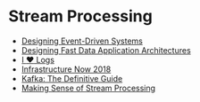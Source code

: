 # Stream Processing

* [Designing Event-Driven Systems](http://go2.confluent.io/lRHpF000kaZ80X2rd0t0b0Q)
* [Designing Fast Data Application
Architectures](https://info.mesosphere.com/rs/640-WSZ-165/images/Mesosphere-ebook-Designing-Fast-Data-Application-Architectures-by-Oreilly.pdf)
* [I :heart: Logs](http://go2.confluent.io/ZHtd80aIr0000p0Ze20kXQR)
* [Infrastructure Now 2018](https://www.oreilly.com/webops-perf/free/files/infrastructure-now-2018.pdf?mkt_tok=eyJpIjoiWTJWa05UbGxaR00wWTJRdyIsInQiOiJCTmRHelhPTERiejZJUjJsdm1pMzlNbHdONkVqVmNXRTIrNGRacUpJaU01OVg1T2M2bzUzRkV1UDBvWXNLOVdBV2hQc3JPZ1l5SU5wb01ZbU5YQytRc3laT09DYUZXS2VFWVA5S3l1dFwvcm9COVpCbkdESFpZNzFRM2E4QlMzWjMifQ%3D%3D)
* [Kafka: The Definitive Guide](http://go2.confluent.io/c0d02p8Q0ktH0arXG0ZcR00)
* [Making Sense of Stream Processing](http://go2.confluent.io/c0d02p8Q0ktH0arXH0ZdR00)
